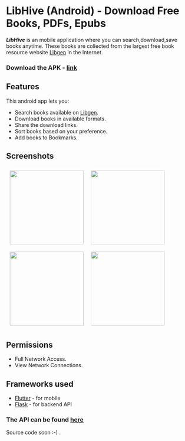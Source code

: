 # LibHive (Android) - Download Free Books, PDFs, Epubs

***LibHive*** is an mobile application where you can search,download,save books anytime. These books are collected from the largest free book resource website [Libgen](http://libgen.rs/) in the Internet. 
### Download the APK - [link](https://github.com/abi-raj/LibHive-Mobile-App/blob/main/LibHive.apk)
## Features

This android app lets you:
- Search books available on [Libgen](http://libgen.rs/).
- Download books in available formats.
- Share the download links.
- Sort books based on your preference.
- Add books to Bookmarks.


## Screenshots

<img src="https://user-images.githubusercontent.com/57340523/127256130-9a9da8df-a64d-43b4-bc60-da03fb84f3f8.png" 
width="200" align="left" hspace="10" vspace="10">
<img src="https://user-images.githubusercontent.com/57340523/127256185-d5ef8b7f-536a-43b7-9010-24e6180c7e9c.png" 
width="200" align="left" hspace="10" vspace="10">
    
<img src="https://user-images.githubusercontent.com/57340523/127256299-ab67195d-a63d-4e84-86cd-40fffaa6541c.png" width="200" align="left" hspace="10" vspace="10">
<img src="https://user-images.githubusercontent.com/57340523/127256381-1cb412b9-8077-4e28-9021-f4d74d3f12fe.png" 
width="200"  hspace="10" vspace="10">


## Permissions

- Full Network Access.
- View Network Connections.

## Frameworks used
- [Flutter](https://flutter.dev/) - for mobile
- [Flask](https://flask.palletsprojects.com/en/2.0.x/) - for backend API <br>
### The API can be found [here](https://github.com/abi-raj/Libgen-API)
Source code soon :-) .


